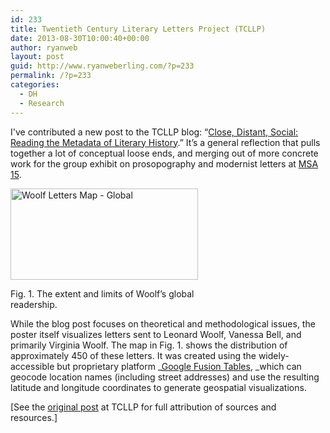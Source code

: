 ```yaml
---
id: 233
title: Twentieth Century Literary Letters Project (TCLLP)
date: 2013-08-30T10:00:40+00:00
author: ryanweb
layout: post
guid: http://www.ryanweberling.com/?p=233
permalink: /?p=233
categories:
  - DH
  - Research
---
```

<span class="Z3988" title="ctx_ver=Z39.88-2004&rft_val_fmt=info%3Aofi%2Ffmt%3Akev%3Amtx%3Adc&rfr_id=info%3Asid%2Focoins.info%3Agenerator&rft.type=&rft.format=text&rft.title=Twentieth+Century+Literary+Letters+Project+%28TCLLP%29&rft.source=Ryan+Weberling&rft.date=2013-08-30&rft.identifier=http%3A%2F%2Fryanweberling.com%2F%3Fp%3D233&rft.language=English&rft.subject=DH&rft.subject=Research&rft.aulast=Weberling&rft.aufirst=Ryan"></span>

I've contributed a new post to the TCLLP blog: &#8220;[Close, Distant, Social: Reading the Metadata of Literary History](http://www.modmaps.net/tcllp/project-blog/).&#8221; It&#8217;s a general reflection that pulls together a lot of conceptual loose ends, and merging out of more concrete work for the group exhibit on prosopography and modernist letters at [MSA 15](http://msa.press.jhu.edu/conferences/msa15/). <!--more-->

<div id="attachment_235" style="width: 310px" class="wp-caption aligncenter">
  <a href="http://www.ryanweberling.com/wp/wp-content/uploads/2013/08/Woolf-Letters-Map-Global.png"><img class="size-medium wp-image-235" alt="Woolf Letters Map - Global" src="http://www.ryanweberling.com/wp/wp-content/uploads/2013/08/Woolf-Letters-Map-Global-300x146.png" width="300" height="146" srcset="http://ryanweberling.com/wp/wp-content/uploads/2013/08/Woolf-Letters-Map-Global-300x146.png 300w, http://ryanweberling.com/wp/wp-content/uploads/2013/08/Woolf-Letters-Map-Global-1024x500.png 1024w, http://ryanweberling.com/wp/wp-content/uploads/2013/08/Woolf-Letters-Map-Global-624x304.png 624w, http://ryanweberling.com/wp/wp-content/uploads/2013/08/Woolf-Letters-Map-Global.png 1034w" sizes="(max-width: 300px) 100vw, 300px" /></a>
  
  <p class="wp-caption-text">
    Fig. 1. The extent and limits of Woolf&#8217;s global readership.
  </p>
</div>

While the blog post focuses on theoretical and methodological issues, the poster itself visualizes letters sent to Leonard Woolf, Vanessa Bell, and primarily Virginia Woolf. The map in Fig. 1. shows the distribution of approximately 450 of these letters. It was created using the widely-accessible but proprietary platform _[Google Fusion Tables](http://www.google.com/drive/apps.html#fusiontables), _which can geocode location names (including street addresses) and use the resulting latitude and longitude coordinates to generate geospatial visualizations.

[See the [original post](http://www.modmaps.net/tcllp/project-blog/) at TCLLP for full attribution of sources and resources.]
